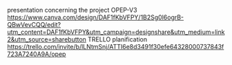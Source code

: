 presentation concerning the project OPEP-V3
https://www.canva.com/design/DAF1fKbVFPY/1B2Sg0l6ogrB-QBwVevCQQ/edit?utm_content=DAF1fKbVFPY&utm_campaign=designshare&utm_medium=link2&utm_source=sharebutton
TRELLO planification
https://trello.com/invite/b/lLNtmSnj/ATTI6e8d3491f30efe64328000737843f723A7240A9A/opep
